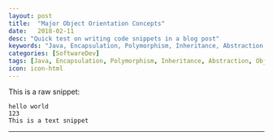 ```yaml
---
layout: post
title:  "Major Object Orientation Concepts"
date:   2018-02-11
desc: "Quick test on writing code snippets in a blog post"
keywords: "Java, Encapsulation, Polymorphism, Inheritance, Abstraction, Object-Orientation"
categories: [SoftwareDev]
tags: [Java, Encapsulation, Polymorphism, Inheritance, Abstraction, Object-Orientation]
icon: icon-html
---
```


This is a raw snippet:

```
hello world
123
This is a text snippet
```
---
